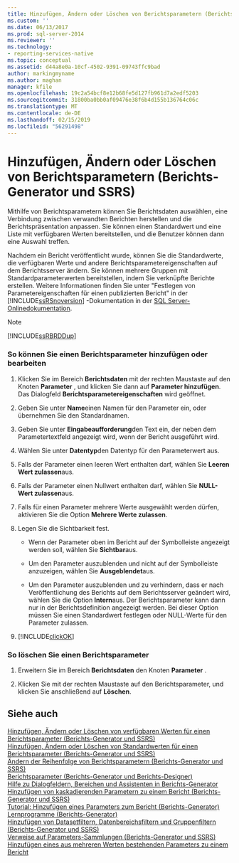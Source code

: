 ```yaml
---
title: Hinzufügen, Ändern oder Löschen von Berichtsparametern (Berichts-Generator und SSRS) | Microsoft-Dokumentation
ms.custom: ''
ms.date: 06/13/2017
ms.prod: sql-server-2014
ms.reviewer: ''
ms.technology:
- reporting-services-native
ms.topic: conceptual
ms.assetid: d44a8e0a-10cf-4502-9391-09743ffc9bad
author: markingmyname
ms.author: maghan
manager: kfile
ms.openlocfilehash: 19c2a54bcf8e12b68fe5d127fb961d7a2edf5203
ms.sourcegitcommit: 31800ba0bb0af09476e38f6b4d155b136764c06c
ms.translationtype: MT
ms.contentlocale: de-DE
ms.lasthandoff: 02/15/2019
ms.locfileid: "56291498"
---
```

# <a name="add-change-or-delete-a-report-parameter-report-builder-and-ssrs"></a>Hinzufügen, Ändern oder Löschen von Berichtsparametern (Berichts-Generator und SSRS)
  Mithilfe von Berichtsparametern können Sie Berichtsdaten auswählen, eine Verbindung zwischen verwandten Berichten herstellen und die Berichtspräsentation anpassen. Sie können einen Standardwert und eine Liste mit verfügbaren Werten bereitstellen, und die Benutzer können dann eine Auswahl treffen.  
  
 Nachdem ein Bericht veröffentlicht wurde, können Sie die Standardwerte, die verfügbaren Werte und andere Berichtsparametereigenschaften auf dem Berichtsserver ändern. Sie können mehrere Gruppen mit Standardparameterwerten bereitstellen, indem Sie verknüpfte Berichte erstellen. Weitere Informationen finden Sie unter "Festlegen von Parametereigenschaften für einen publizierten Bericht" in der [!INCLUDE[ssRSnoversion](../../includes/ssrsnoversion-md.md)] -Dokumentation in der [SQL Server-Onlinedokumentation](https://go.microsoft.com/fwlink/?linkid=120955).  
  
> [!NOTE]  
>  [!INCLUDE[ssRBRDDup](../../includes/ssrbrddup-md.md)]  
  
### <a name="to-add-or-edit-a-report-parameter"></a>So können Sie einen Berichtsparameter hinzufügen oder bearbeiten  
  
1.  Klicken Sie im Bereich **Berichtsdaten** mit der rechten Maustaste auf den Knoten **Parameter** , und klicken Sie dann auf **Parameter hinzufügen**. Das Dialogfeld **Berichtsparametereigenschaften** wird geöffnet.  
  
2.  Geben Sie unter **Name**einen Namen für den Parameter ein, oder übernehmen Sie den Standardnamen.  
  
3.  Geben Sie unter **Eingabeaufforderung**den Text ein, der neben dem Parametertextfeld angezeigt wird, wenn der Bericht ausgeführt wird.  
  
4.  Wählen Sie unter **Datentyp**den Datentyp für den Parameterwert aus.  
  
5.  Falls der Parameter einen leeren Wert enthalten darf, wählen Sie **Leeren Wert zulassen**aus.  
  
6.  Falls der Parameter einen Nullwert enthalten darf, wählen Sie **NULL-Wert zulassen**aus.  
  
7.  Falls für einen Parameter mehrere Werte ausgewählt werden dürfen, aktivieren Sie die Option **Mehrere Werte zulassen**.  
  
8.  Legen Sie die Sichtbarkeit fest.  
  
    -   Wenn der Parameter oben im Bericht auf der Symbolleiste angezeigt werden soll, wählen Sie **Sichtbar**aus.  
  
    -   Um den Parameter auszublenden und nicht auf der Symbolleiste anzuzeigen, wählen Sie **Ausgeblendet**aus.  
  
    -   Um den Parameter auszublenden und zu verhindern, dass er nach Veröffentlichung des Berichts auf dem Berichtsserver geändert wird, wählen Sie die Option **Intern**aus. Der Berichtsparameter kann dann nur in der Berichtsdefinition angezeigt werden. Bei dieser Option müssen Sie einen Standardwert festlegen oder NULL-Werte für den Parameter zulassen.  
  
9. [!INCLUDE[clickOK](../../includes/clickok-md.md)]  
  
### <a name="to-delete-a-report-parameter"></a>So löschen Sie einen Berichtsparameter  
  
1.  Erweitern Sie im Bereich **Berichtsdaten** den Knoten **Parameter** .  
  
2.  Klicken Sie mit der rechten Maustaste auf den Berichtsparameter, und klicken Sie anschließend auf **Löschen**.  
  
## <a name="see-also"></a>Siehe auch  
 [Hinzufügen, Ändern oder Löschen von verfügbaren Werten für einen Berichtsparameter &#40;Berichts-Generator und SSRS&#41;](add-change-or-delete-available-values-for-a-report-parameter.md)   
 [Hinzufügen, Ändern oder Löschen von Standardwerten für einen Berichtsparameter (Berichts-Generator und SSRS)](add-change-or-delete-default-values-for-a-report-parameter.md)   
 [Ändern der Reihenfolge von Berichtsparametern &#40;Berichts-Generator und SSRS&#41;](change-the-order-of-a-report-parameter-report-builder-and-ssrs.md)   
 [Berichtsparameter &#40;Berichts-Generator und Berichts-Designer&#41;](report-parameters-report-builder-and-report-designer.md)   
 [Hilfe zu Dialogfeldern, Bereichen und Assistenten in Berichts-Generator](../report-builder-help-for-dialog-boxes-panes-and-wizards.md)   
 [Hinzufügen von kaskadierenden Parametern zu einem Bericht &#40;Berichts-Generator und SSRS&#41;](add-cascading-parameters-to-a-report-report-builder-and-ssrs.md)   
 [Tutorial: Hinzufügen eines Parameters zum Bericht &#40;Berichts-Generator&#41;](../tutorial-add-a-parameter-to-your-report-report-builder.md)   
 [Lernprogramme &#40;Berichts-Generator&#41;](../report-builder-tutorials.md)   
 [Hinzufügen von Datasetfiltern, Datenbereichsfiltern und Gruppenfiltern &#40;Berichts-Generator und SSRS&#41;](add-dataset-filters-data-region-filters-and-group-filters.md)   
 [Verweise auf Parameters-Sammlungen &#40;Berichts-Generator und SSRS&#41;](built-in-collections-parameters-collection-references-report-builder.md)   
 [Hinzufügen eines aus mehreren Werten bestehenden Parameters zu einem Bericht](add-a-multi-value-parameter-to-a-report.md)  
  
  

